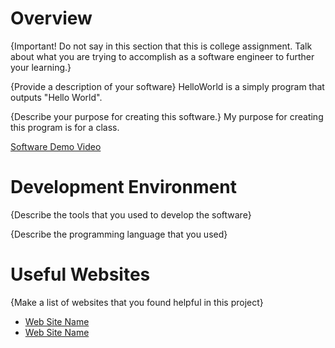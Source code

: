 # Overview

{Important!  Do not say in this section that this is college assignment.  Talk about what you are trying to accomplish as a software engineer to further your learning.}

{Provide a description of your software} HelloWorld is a simply program that outputs "Hello World".

{Describe your purpose for creating this software.} My purpose for creating this program is for a class.


[Software Demo Video](http://youtube.link.goes.here)

# Development Environment

{Describe the tools that you used to develop the software}

{Describe the programming language that you used}

# Useful Websites

{Make a list of websites that you found helpful in this project}
* [Web Site Name](http://url.link.goes.here)
* [Web Site Name](http://url.link.goes.here)

